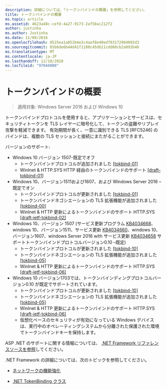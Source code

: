 ```yaml
---
description: 詳細については、「トークンバインドの概要」を参照してください。
title: トークンバインドの概要
ms.topic: article
ms.assetid: 4623a48c-cefd-4a27-9173-2af58ac212f2
author: justinha
ms.author: Justinha
ms.date: 11/09/2016
ms.openlocfilehash: 8525ea1a052b4e2c4aaf8e40ed703172964092d3
ms.sourcegitcommit: 65b6de6b44d41f1180c45db11cdd60cb2a093b46
ms.translationtype: MT
ms.contentlocale: ja-JP
ms.lasthandoff: 12/10/2020
ms.locfileid: "97044080"
---
```

# <a name="introducing-token-binding"></a>トークンバインドの概要

>適用対象: Windows Server 2016 および Windows 10

トークンバインドプロトコルを使用すると、アプリケーションとサービスは、セキュリティトークンを TLS レイヤーに暗号化して、トークンの盗難やリプレイ攻撃を軽減できます。
有効期間が長く、一意に識別できる TLS [RFC5246] のバインドは、複数の TLS セッションと接続にまたがることができます。

バージョンのサポート:

- Windows 10 バージョン 1507-既定でオフ
    - トークンバインドプロトコルが追加されました [[tokbind-01]](https://datatracker.ietf.org/doc/draft-ietf-tokbind-protocol/01/)
    - WinInet & HTTP.SYS HTTP 経由のトークンバインドのサポート [[draft-tokbind-01]](https://datatracker.ietf.org/doc/draft-ietf-tokbind-https/01/)
- Windows 10、バージョン1511および1607、および Windows Server 2016 –既定でオン
    - トークンバインドプロトコルが更新されました [[tokbind-01]](https://datatracker.ietf.org/doc/draft-ietf-tokbind-protocol/01/)
    - トークンバインドネゴシエーションの TLS 拡張機能が追加されました [[tokbind-00]](https://tools.ietf.org/html/draft-popov-tokbind-negotiation-00)
    - WinInet & HTTP 更新によるトークンバインドのサポート HTTP.SYS [[draft-ietf-tokbind-02]](https://datatracker.ietf.org/doc/draft-ietf-tokbind-https/02/)
- Windows 10、バージョン 1507 (サービス更新プログラム [KB4034668](https://support.microsoft.com/kb/KB4034668)、windows 10、バージョン1511、サービス更新 [KB4034660](https://support.microsoft.com/kb/KB4034660)、windows 10、バージョン1607、windows Server 2016 with サービス更新 [KB4034658](https://support.microsoft.com/kb/KB4034658) サポートトークンバインドプロトコルバージョン0.10 –既定)
    - トークンバインドプロトコルが更新されました [[tokbind-10]](https://datatracker.ietf.org/doc/draft-ietf-tokbind-protocol/10/)
    - トークンバインドネゴシエーションの TLS 拡張機能が追加されました [[tokbind-05]](https://tools.ietf.org/html/draft-ietf-tokbind-negotiation-05)
    - WinInet & HTTP 更新によるトークンバインドのサポート HTTP.SYS [[draft-ietf-tokbind-06]](https://datatracker.ietf.org/doc/draft-ietf-tokbind-https/06/)
- Windows 10 バージョン1703では、トークンバインディングプロトコルバージョン0.10 が既定でサポートされています。
    - トークンバインドプロトコルが更新されました [[tokbind-10]](https://datatracker.ietf.org/doc/draft-ietf-tokbind-protocol/10/)
    - トークンバインドネゴシエーションの TLS 拡張機能が追加されました [[tokbind-05]](https://tools.ietf.org/html/draft-ietf-tokbind-negotiation-05)
    - WinInet & HTTP 更新によるトークンバインドのサポート HTTP.SYS [[draft-ietf-tokbind-06]](https://datatracker.ietf.org/doc/draft-ietf-tokbind-https/06/)
    - 仮想化ベースのセキュリティが有効になっている Windows デバイスは、実行中のオペレーティングシステムから分離された保護された環境でトークンバインドキーを保持します。

ASP .NET のサポートに関する情報については、 [.NET Framework リファレンスソースを参照](https://referencesource.microsoft.com/#System.Web/ITlsTokenBindingInfo.cs,4a5e5668f5c31170)してください。

.NET Framework の詳細については、次のトピックを参照してください。

- [ネットワークの機能強化](https://blogs.msdn.microsoft.com/dotnet/2015/11/30/net-framework-4-6-1-is-now-available/#networking)

- [.NET TokenBinding クラス](/dotnet/api/system.security.authentication.extendedprotection.tokenbinding?view=netframework-4.8)
